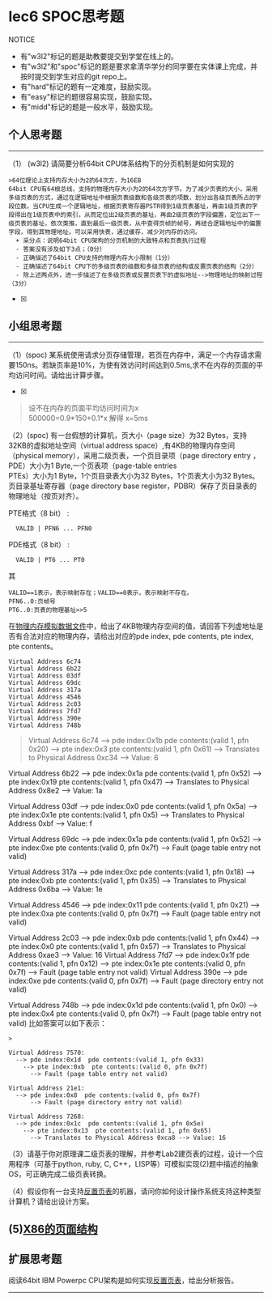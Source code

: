 # lec6 SPOC思考题


NOTICE
- 有"w3l2"标记的题是助教要提交到学堂在线上的。
- 有"w3l2"和"spoc"标记的题是要求拿清华学分的同学要在实体课上完成，并按时提交到学生对应的git repo上。
- 有"hard"标记的题有一定难度，鼓励实现。
- 有"easy"标记的题很容易实现，鼓励实现。
- 有"midd"标记的题是一般水平，鼓励实现。


## 个人思考题
---

（1） (w3l2) 请简要分析64bit CPU体系结构下的分页机制是如何实现的
```
>64位理论上支持内存大小为2的64次方，为16EB  
64bit CPU有64根总线，支持的物理内存大小为2的64次方字节。为了减少页表的大小，采用多级页表的方式，通过在逻辑地址中根据页表级数和各级页表的项数，划分出各级页表所占的字段位数。当CPU生成一个逻辑地址，根据页表寄存器PSTR得到1级页表基址，再由1级页表的字段得出在1级页表中的索引，从而定位出2级页表的基址，再由2级页表的字段偏置，定位出下一级页表的基址，依次类推，直到最后一级页表，从中查得页帧的帧号，再结合逻辑地址中的偏置字段，得到其物理地址。可以采用快表，通过缓存，减少对内存的访问。
  + 采分点：说明64bit CPU架构的分页机制的大致特点和页表执行过程
  - 答案没有涉及如下3点；（0分）
  - 正确描述了64bit CPU支持的物理内存大小限制（1分）
  - 正确描述了64bit CPU下的多级页表的级数和多级页表的结构或反置页表的结构（2分）
  - 除上述两点外，进一步描述了在多级页表或反置页表下的虚拟地址-->物理地址的映射过程（3分）
 ```
- [x]  

>  

## 小组思考题
---

（1）(spoc) 某系统使用请求分页存储管理，若页在内存中，满足一个内存请求需要150ns。若缺页率是10%，为使有效访问时间达到0.5ms,求不在内存的页面的平均访问时间。请给出计算步骤。 

- [x]  
>
> 设不在内存的页面平均访问时间为x  
500000=0.9\*150+0.1\*x
解得 x=5ms  

（2）(spoc) 有一台假想的计算机，页大小（page size）为32 Bytes，支持32KB的虚拟地址空间（virtual address space）,有4KB的物理内存空间（physical memory），采用二级页表，一个页目录项（page directory entry ，PDE）大小为1 Byte,一个页表项（page-table entries  
PTEs）大小为1 Byte，1个页目录表大小为32 Bytes，1个页表大小为32 Bytes。页目录基址寄存器（page directory base register，PDBR）保存了页目录表的物理地址（按页对齐）。

PTE格式（8 bit） :
```
  VALID | PFN6 ... PFN0
```
PDE格式（8 bit） :
```
  VALID | PT6 ... PT0
```
其
```
VALID==1表示，表示映射存在；VALID==0表示，表示映射不存在。
PFN6..0:页帧号
PT6..0:页表的物理基址>>5
```
在[物理内存模拟数据文件](./03-2-spoc-testdata.md)中，给出了4KB物理内存空间的值，请回答下列虚地址是否有合法对应的物理内存，请给出对应的pde index, pde contents, pte index, pte contents。
```
Virtual Address 6c74
Virtual Address 6b22
Virtual Address 03df
Virtual Address 69dc
Virtual Address 317a
Virtual Address 4546
Virtual Address 2c03
Virtual Address 7fd7
Virtual Address 390e
Virtual Address 748b
```
>Virtual Address 6c74
 --> pde index:0x1b  pde contents:(valid 1, pfn 0x20)
    --> pte index:0x3  pte contents:(valid 1, pfn 0x61)
      --> Translates to Physical Address 0xc34 --> Value: 6

Virtual Address 6b22
 --> pde index:0x1a  pde contents:(valid 1, pfn 0x52)
    --> pte index:0x19  pte contents:(valid 1, pfn 0x47)
      --> Translates to Physical Address 0x8e2 --> Value: 1a

Virtual Address 03df
 --> pde index:0x0  pde contents:(valid 1, pfn 0x5a)
    --> pte index:0x1e  pte contents:(valid 1, pfn 0x5)
      --> Translates to Physical Address 0xbf --> Value: f

Virtual Address 69dc
 --> pde index:0x1a pde contents:(valid 1, pfn 0x52)
    --> pte index:0xe pte contents:(valid 0, pfn 0x7f)
      --> Fault (page table entry not valid)

Virtual Address 317a
 --> pde index:0xc  pde contents:(valid 1, pfn 0x18)
    --> pte index:0xb  pte contents:(valid 1, pfn 0x35)
      --> Translates to Physical Address 0x6ba --> Value: 1e

Virtual Address 4546
 --> pde index:0x11  pde contents:(valid 1, pfn 0x21)
    --> pte index:0xa  pte contents:(valid 0, pfn 0x7f)
      --> Fault (page table entry not valid)

Virtual Address 2c03
 --> pde index:0xb  pde contents:(valid 1, pfn 0x44)
    --> pte index:0x0  pte contents:(valid 1, pfn 0x57)
      --> Translates to Physical Address 0xae3 --> Value: 16
Virtual Address 7fd7
 --> pde index:0x1f  pde contents:(valid 1, pfn 0x12)
    --> pte index:0x1e  pte contents:(valid 0, pfn 0x7f)
      --> Fault (page table entry not valid)
Virtual Address 390e
 --> pde index:0xe  pde contents:(valid 0, pfn 0x7f)
    --> Fault (page directory entry not valid)

Virtual Address 748b
 --> pde index:0x1d  pde contents:(valid 1, pfn 0x0)
    --> pte index:0x4  pte contents:(valid 0, pfn 0x7f)
      --> Fault (page table entry not valid)
比如答案可以如下表示：
```
>

Virtual Address 7570:
  --> pde index:0x1d  pde contents:(valid 1, pfn 0x33)
    --> pte index:0xb  pte contents:(valid 0, pfn 0x7f)
      --> Fault (page table entry not valid)
      
Virtual Address 21e1:
  --> pde index:0x8  pde contents:(valid 0, pfn 0x7f)
      --> Fault (page directory entry not valid)

Virtual Address 7268:
  --> pde index:0x1c  pde contents:(valid 1, pfn 0x5e)
    --> pte index:0x13  pte contents:(valid 1, pfn 0x65)
      --> Translates to Physical Address 0xca8 --> Value: 16
```



（3）请基于你对原理课二级页表的理解，并参考Lab2建页表的过程，设计一个应用程序（可基于python, ruby, C, C++，LISP等）可模拟实现(2)题中描述的抽象OS，可正确完成二级页表转换。


（4）假设你有一台支持[反置页表](http://en.wikipedia.org/wiki/Page_table#Inverted_page_table)的机器，请问你如何设计操作系统支持这种类型计算机？请给出设计方案。

 (5)[X86的页面结构](http://os.cs.tsinghua.edu.cn/oscourse/OS2015/lecture06#head-1f58ea81c046bd27b196ea2c366d0a2063b304ab)
--- 

## 扩展思考题

阅读64bit IBM Powerpc CPU架构是如何实现[反置页表](http://en.wikipedia.org/wiki/Page_table#Inverted_page_table)，给出分析报告。

--- 
